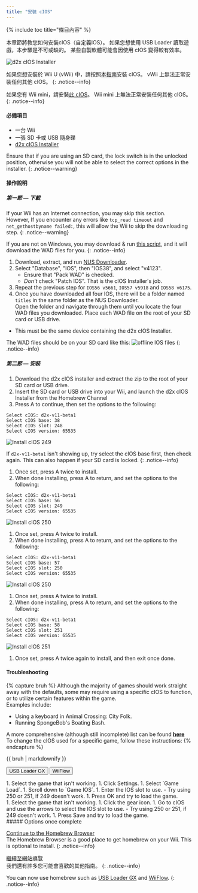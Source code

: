 ```yaml
---
title: "安裝 cIOS"
---
```


{% include toc title="條目內容" %}

本章節將教您如何安裝cIOS（自定義IOS）。 如果您想使用 USB Loader 讀取遊戲，本步驟是不可或缺的。 某些自製軟體可能會因使用 cIOS 變得較有效率。

![d2x cIOS Installer](/images/cios/cIOS.png)

如果您想安裝於 Wii U (vWii) 中，請按照[本指南](https://wiiu.hacks.guide/#/vwii-modding)安裝 cIOS。 vWii 上無法正常安裝任何其他 cIOS。
{: .notice--info}

如果您有 Wii mini，請安裝[此 cIOS](cios-mini)。 Wii mini 上無法正常安裝任何其他 cIOS。
{: .notice--info}

#### 必備項目

- 一台 Wii
- 一張 SD 卡或 USB 隨身碟
- [d2x cIOS Installer](https://hbb1.oscwii.org/hbb/d2x-cios-installer/d2x-cios-installer.zip)

Ensure that if you are using an SD card, the lock switch is in the unlocked position, otherwise you will not be able to select the correct options in the installer.
{: .notice--warning}

#### 操作說明

##### 第一節 — 下載

If your Wii has an Internet connection, you may skip this section. <br/> However, If you encounter any errors like `tcp_read timeout` and `net_gethostbyname failed:`, this will allow the Wii to skip the downloading step.
{: .notice--warning}

If you are not on Windows, you may download & run [this script](/assets/files/d2x_offline_ios.sh), and it will download the WAD files for you.
{: .notice--info}

1. Download, extract, and run [NUS Downloader](https://github.com/WiiDatabase/nusdownloader/releases/latest/download/NUSD-Mod-NUS-Fix.zip).
1. Select "Database", "IOS", then "IOS38", and select "v4123".
   - Ensure that "Pack WAD" is checked.
   - *Don't* check "Patch IOS". That is the cIOS Installer's job.
1. Repeat the previous step for `IOS56 v5661`, `IOS57 v5918` and `IOS58 v6175`.
1. Once you have downloaded all four IOS, there will be a folder named `titles` in the same folder as the NUS Downloader. <br/> Open the folder and navigate through them until you locate the four WAD files you downloaded. Place each WAD file on the root of your SD card or USB drive.
  - This must be the same device containing the d2x cIOS Installer.

The WAD files should be on your SD card like this: ![offline IOS files](/images/cios/d2x_offline_ios.png)
{: .notice--info}
##### 第二節 — 安裝

1. Download the d2x cIOS installer and extract the zip to the root of your SD card or USB drive.
1. Insert the SD card or USB drive into your Wii, and launch the d2x cIOS Installer from the Homebrew Channel
1. Press A to continue, then set the options to the following:

```
Select cIOS: d2x-v11-beta1
Select cIOS base: 38
Select cIOS slot: 248
Select cIOS version: 65535
```

![Install cIOS 249](/images/cios/d2x_v11_248.png)

If `d2x-v11-beta1` isn't showing up, try select the cIOS base first, then check again. This can also happen if your SD card is locked.
{: .notice--info}

1. Once set, press A twice to install.
1. When done installing, press A to return, and set the options to the following:

```
Select cIOS: d2x-v11-beta1
Select cIOS base: 56
Select cIOS slot: 249
Select cIOS version: 65535
```

![Install cIOS 250](/images/cios/d2x_v11_249.png)

1. Once set, press A twice to install.
1. When done installing, press A to return, and set the options to the following:

```
Select cIOS: d2x-v11-beta1
Select cIOS base: 57
Select cIOS slot: 250
Select cIOS version: 65535
```

![Install cIOS 250](/images/cios/d2x_v11_250.png)

1. Once set, press A twice to install.
1. When done installing, press A to return, and set the options to the following:

```
Select cIOS: d2x-v11-beta1
Select cIOS base: 58
Select cIOS slot: 251
Select cIOS version: 65535
```

![Install cIOS 251](/images/cios/d2x_v11_251.png)

1. Once set, press A twice again to install, and then exit once done.

#### Troubleshooting

{% capture bruh %}
Although the majority of games should work straight away with the defaults, some may require using a specific cIOS to function, or to utilize certain features within the game.<br> Examples include:

- Using a keyboard in Animal Crossing: City Folk.
- Running SpongeBob's Boating Bash.

A more comprehensive (although still incomplete) list can be found [**here**](https://wiki.gbatemp.net/wiki/Wii_cIOS_base_Compatibility_List)<br> To change the cIOS used for a specific game, follow these instructions:
{% endcapture %}

<div class="notice--warning">{{ bruh | markdownify }}</div>

<button class="tablinks btn btn--large btn--primary" id="defaultOpen" onclick="openTab(event, 'usbloadergx')">USB Loader GX</button>
<button class="tablinks btn btn--large btn--info" onclick="openTab(event, 'wiiflow')">WiiFlow</button>

<div id="usbloadergx" class="blanktabcontent" markdown="1">
1. Select the game that isn't working.
1. Click Settings.
1. Select `Game Load`.
1. Scroll down to `Game IOS`.
1. Enter the IOS slot to use.
    - Try using 250 or 251, if 249 doesn't work.
1. Press OK and try to load the game.
</div>
<div id="wiiflow" class="blanktabcontent" markdown="1">
1. Select the game that isn't working.
1. Click the gear icon.
1. Go to cIOS and use the arrows to select the IOS slot to use.
    - Try using 250 or 251, if 249 doesn't work.
1. Press Save and try to load the game.
</div>
##### Options once complete

[Continue to the Homebrew Browser](hbb)<br> The Homebrew Browser is a good place to get homebrew on your Wii. This is optional to install.
{: .notice--info}

[繼續至網站導覽](site-navigation)<br> 我們還有許多您可能會喜歡的其他指南。
{: .notice--info}

You can now use homebrew such as [USB Loader GX](usbloadergx) and [WiiFlow](wiiflow).
{: .notice--info}
